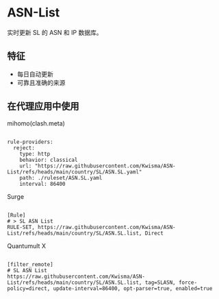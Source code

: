 
# ASN-List

实时更新 SL 的 ASN 和 IP 数据库。

## 特征

- 每日自动更新
- 可靠且准确的来源

## 在代理应用中使用

mihomo(clash.meta)

<pre><code class="language-javascript">
rule-providers:
  reject:
    type: http
    behavior: classical
    url: "https://raw.githubusercontent.com/Kwisma/ASN-List/refs/heads/main/country/SL/ASN.SL.yaml"
    path: ./ruleset/ASN.SL.yaml
    interval: 86400
</code></pre>

Surge

<pre><code class="language-javascript">
[Rule]
# > SL ASN List
RULE-SET, https://raw.githubusercontent.com/Kwisma/ASN-List/refs/heads/main/country/SL/ASN.SL.list, Direct
</code></pre>

Quantumult X

<pre><code class="language-javascript">
[filter_remote]
# SL ASN List
https://raw.githubusercontent.com/Kwisma/ASN-List/refs/heads/main/country/SL/ASN.SL.list, tag=SLASN, force-policy=direct, update-interval=86400, opt-parser=true, enabled=true
</code></pre>

